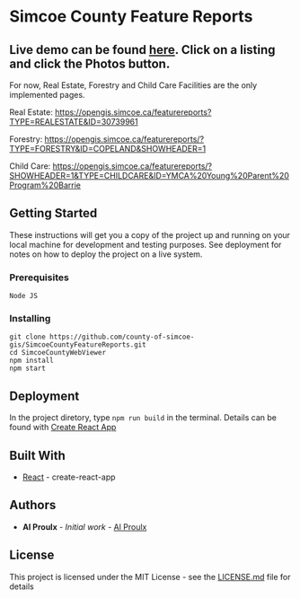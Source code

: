 # Simcoe County Feature Reports

## Live demo can be found [here](https://opengis.simcoe.ca/?THEME=Local%20Real%20Estate). Click on a listing and click the Photos button.

For now, Real Estate, Forestry and Child Care Facilities are the only implemented pages.

Real Estate: https://opengis.simcoe.ca/featurereports?TYPE=REALESTATE&ID=30739961

Forestry: https://opengis.simcoe.ca/featurereports/?TYPE=FORESTRY&ID=COPELAND&SHOWHEADER=1

Child Care: https://opengis.simcoe.ca/featurereports/?SHOWHEADER=1&TYPE=CHILDCARE&ID=YMCA%20Young%20Parent%20Program%20Barrie

## Getting Started

These instructions will get you a copy of the project up and running on your local machine for development and testing purposes. See deployment for notes on how to deploy the project on a live system.

### Prerequisites

```
Node JS
```

### Installing

```
git clone https://github.com/county-of-simcoe-gis/SimcoeCountyFeatureReports.git
cd SimcoeCountyWebViewer
npm install
npm start
```

## Deployment

In the project diretory, type `npm run build` in the terminal. Details can be found with [Create React App](https://github.com/facebook/create-react-app)

## Built With

- [React](https://reactjs.org/) - create-react-app

## Authors

- **Al Proulx** - _Initial work_ - [Al Proulx](https://github.com/iquitwow)

## License

This project is licensed under the MIT License - see the [LICENSE.md](LICENSE.md) file for details
